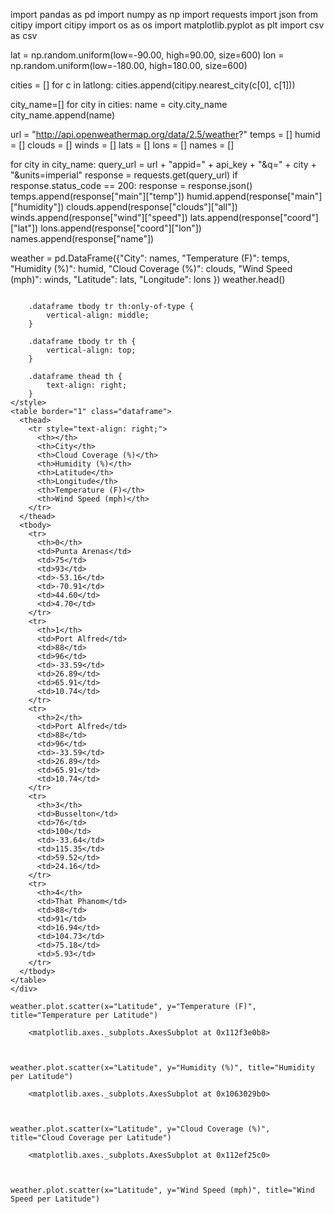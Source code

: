 import pandas as pd
import numpy as np
import requests
import json
from citipy import citipy
import os as os
import matplotlib.pyplot as plt
import csv as csv

lat = np.random.uniform(low=-90.00, high=90.00, size=600)
lon = np.random.uniform(low=-180.00, high=180.00, size=600)

cities = []
for c in latlong:
    cities.append(citipy.nearest_city(c[0], c[1]))

city_name=[]
for city in cities:
    name = city.city_name
    city_name.append(name)

url = "http://api.openweathermap.org/data/2.5/weather?"
temps = []
humid = []
clouds = []
winds = []
lats = []
lons = []
names = []


for city in city_name:
    query_url = url + "appid=" + api_key + "&q=" + city + "&units=imperial"
    response = requests.get(query_url)
    if response.status_code == 200:
        response = response.json()
        temps.append(response["main"]["temp"])
        humid.append(response["main"]["humidity"])
        clouds.append(response["clouds"]["all"])
        winds.append(response["wind"]["speed"])
        lats.append(response["coord"]["lat"])
        lons.append(response["coord"]["lon"])
        names.append(response["name"])


weather = pd.DataFrame({"City": names,
                        "Temperature (F)": temps,
                        "Humidity (%)": humid,
                        "Cloud Coverage (%)": clouds,
                        "Wind Speed (mph)": winds,
                        "Latitude": lats, 
                        "Longitude": lons
                       })
weather.head()
```

    .dataframe tbody tr th:only-of-type {
        vertical-align: middle;
    }

    .dataframe tbody tr th {
        vertical-align: top;
    }

    .dataframe thead th {
        text-align: right;
    }
</style>
<table border="1" class="dataframe">
  <thead>
    <tr style="text-align: right;">
      <th></th>
      <th>City</th>
      <th>Cloud Coverage (%)</th>
      <th>Humidity (%)</th>
      <th>Latitude</th>
      <th>Longitude</th>
      <th>Temperature (F)</th>
      <th>Wind Speed (mph)</th>
    </tr>
  </thead>
  <tbody>
    <tr>
      <th>0</th>
      <td>Punta Arenas</td>
      <td>75</td>
      <td>93</td>
      <td>-53.16</td>
      <td>-70.91</td>
      <td>44.60</td>
      <td>4.70</td>
    </tr>
    <tr>
      <th>1</th>
      <td>Port Alfred</td>
      <td>88</td>
      <td>96</td>
      <td>-33.59</td>
      <td>26.89</td>
      <td>65.91</td>
      <td>10.74</td>
    </tr>
    <tr>
      <th>2</th>
      <td>Port Alfred</td>
      <td>88</td>
      <td>96</td>
      <td>-33.59</td>
      <td>26.89</td>
      <td>65.91</td>
      <td>10.74</td>
    </tr>
    <tr>
      <th>3</th>
      <td>Busselton</td>
      <td>76</td>
      <td>100</td>
      <td>-33.64</td>
      <td>115.35</td>
      <td>59.52</td>
      <td>24.16</td>
    </tr>
    <tr>
      <th>4</th>
      <td>That Phanom</td>
      <td>88</td>
      <td>91</td>
      <td>16.94</td>
      <td>104.73</td>
      <td>75.18</td>
      <td>5.93</td>
    </tr>
  </tbody>
</table>
</div>

weather.plot.scatter(x="Latitude", y="Temperature (F)", title="Temperature per Latitude")

    <matplotlib.axes._subplots.AxesSubplot at 0x112f3e0b8>



weather.plot.scatter(x="Latitude", y="Humidity (%)", title="Humidity per Latitude")

    <matplotlib.axes._subplots.AxesSubplot at 0x1063029b0>



weather.plot.scatter(x="Latitude", y="Cloud Coverage (%)", title="Cloud Coverage per Latitude")

    <matplotlib.axes._subplots.AxesSubplot at 0x112ef25c0>



weather.plot.scatter(x="Latitude", y="Wind Speed (mph)", title="Wind Speed per Latitude")


